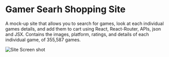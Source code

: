 # Gamer Searh Shopping Site
A mock-up site that allows you to search for games, look at each individual games details, and add them to cart using React, React-Router, APIs, json and JSX.
Contains the images, platform, ratings, and details of each individual game, of 355,587 games.


![Site Screen shot](https://raw.github.com/PaigeAndrews/Game-Search-Shopping-Site/master/src/screenShot.png)
